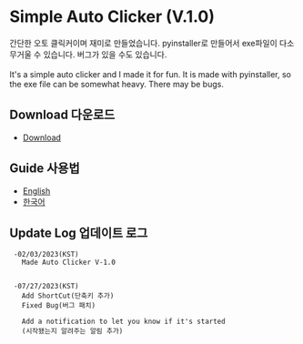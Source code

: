 # Simple Auto Clicker (V.1.0)
간단한 오토 클릭커이며 재미로 만들었습니다. pyinstaller로 만들어서 exe파일이 다소 무거울 수 있습니다. 버그가 있을 수도 있습니다.<br><br>
It's a simple auto clicker and I made it for fun. It is made with pyinstaller, so the exe file can be somewhat heavy. There may be bugs.

## Download 다운로드
- <a href="https://github.com/DM-09/PythonCode/releases/tag/AutoClicker-V2">Download</a>

## Guide 사용법
- <a href="https://github.com/DM-09/PythonCode/blob/main/AutoClicker/Guide-Eng.md">English</a><br>
- <a href="https://github.com/DM-09/PythonCode/blob/main/AutoClicker/Guide-Kor.md">한국어</a>

## Update Log 업데이트 로그
     -02/03/2023(KST)
       Made Auto Clicker V-1.0

       
     -07/27/2023(KST)
       Add ShortCut(단축키 추가)
       Fixed Bug(버그 패치)
       
       Add a notification to let you know if it's started
       (시작됐는지 알려주는 알림 추가)
